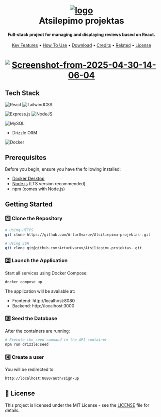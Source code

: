 <h1 align="center">
  <br>
<a href="https://ibb.co/HLrCWW5S"><img src="https://i.ibb.co/HLrCWW5S/Chat-GPT-Image-Apr-30-2025-01-55-18-PM-modified.png" alt="logo" border="0"></a>
  <br>
  Atsilepimo projektas
  <br>
</h1>

<h4 align="center">Full-stack project for managing and displaying reviews based on React.</h4>

<p align="center">
  <a href="#key-features">Key Features</a> •
  <a href="#how-to-use">How To Use</a> •
  <a href="#download">Download</a> •
  <a href="#credits">Credits</a> •
  <a href="#related">Related</a> •
  <a href="#license">License</a>
</p>

<h1 align="center"><a href="https://ibb.co/8gtT8VqG"><img src="https://i.ibb.co/F4CN7t2c/Screenshot-from-2025-04-30-14-06-04.png" alt="Screenshot-from-2025-04-30-14-06-04" border="0"></a></h1>

## Tech Stack

![React](https://img.shields.io/badge/react-%2320232a.svg?style=for-the-badge&logo=react&logoColor=%2361DAFB)
![TailwindCSS](https://img.shields.io/badge/tailwindcss-%2338B2AC.svg?style=for-the-badge&logo=tailwind-css&logoColor=white)

![Express.js](https://img.shields.io/badge/express.js-%23404d59.svg?style=for-the-badge&logo=express&logoColor=%2361DAFB)
![NodeJS](https://img.shields.io/badge/node.js-6DA55F?style=for-the-badge&logo=node.js&logoColor=white)

![MySQL](https://img.shields.io/badge/mysql-4479A1.svg?style=for-the-badge&logo=mysql&logoColor=white)

- Drizzle ORM

![Docker](https://img.shields.io/badge/docker-%230db7ed.svg?style=for-the-badge&logo=docker&logoColor=white)

## Prerequisites

Before you begin, ensure you have the following installed:

- [Docker Desktop](https://www.docker.com/products/docker-desktop/)
- [Node.js](https://nodejs.org/) (LTS version recommended)
- npm (comes with Node.js)

## Getting Started

### 1️⃣ Clone the Repository

```bash
# Using HTTPS
git clone https://github.com/ArturUvarov/Atsiliepimu-projektas-.git

# Using SSH
git clone git@github.com:ArturUvarov/Atsiliepimu-projektas-.git
```

### 2️⃣ Launch the Application

Start all services using Docker Compose:

```bash
docker compose up
```

The application will be available at:

- Frontend: http://localhost:8080
- Backend: http://localhost:3000

### 3️⃣ Seed the Database

After the containers are running:

```bash
# Execute the seed command in the API container
npm run drizzle:seed
```

### 4️⃣ Create a user

You will be redirected to

```bash
http://localhost:8080/auth/sign-up
```

## 📜 License

This project is licensed under the MIT License - see the [LICENSE](LICENSE) file for details.
